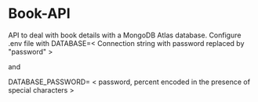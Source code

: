 # Book-API
API to deal with book details with a MongoDB Atlas database.
Configure .env file with DATABASE=< Connection string with password replaced by "password" > 
  
and 
  
DATABASE_PASSWORD= < password, percent encoded in the presence of special characters >
